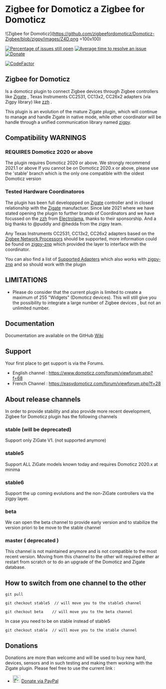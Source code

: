 # Zigbee for Domoticz a Zigbee for Domoticz

![Zigbee for Domoticz](https://github.com/zigbeefordomoticz/Domoticz-Zigbee/blob/zigpy/images/Z4D.png =100x100)

[![Percentage of issues still open](http://isitmaintained.com/badge/open/zigbeefordomoticz/Domoticz-Zigbee.svg)](http://isitmaintained.com/project/zigbeefordomoticz/Domoticz-Zigbee "Percentage of issues still open")
[![Average time to resolve an issue](http://isitmaintained.com/badge/resolution/zigbeefordomoticz/Domoticz-Zigbee.svg)](http://isitmaintained.com/project/zigbeefordomoticz/Domoticz-Zigbee "Average time to resolve an issue")
[![Donate](https://img.shields.io/badge/Donate-PayPal-green.svg)](https://paypal.me/pipiche "Donate via PayPal")

[![CodeFactor](https://www.codefactor.io/repository/github/zigbeefordomoticz/domoticz-zigbee/badge/beta)](https://www.codefactor.io/repository/github/zigbeefordomoticz/domoticz-zigbee/overview/beta)

## Zigbee for Domoticz

Is a domoticz plugin to connect Zigbee devices through Zigbee controllers like [Zigate](https://zigate.fr) , Texas Instruments CC2531, CC13x2, CC26x2 adapters (via Zigpy library) like [zzh](https://electrolama.com/projects/zig-a-zig-ah/) .

This plugin is an evolution of the mature Zigate plugin, which will continue to manage and handle Zigate in native mode, while other coordinator will be handle through a unified communication library named [zigpy](https://github.com/zigpy/zigpy).

## Compatibility WARNINGS

### REQUIRES Domoticz 2020 or above

The plugin requires Domoticz 2020 or above. We strongly recommend 2021.1 or above
If you cannot be on Domoticz 2020.x or above, please use the 'stable' branch which is the only one compatible with the oldest Domoticz version

### Tested Hardware Coordinatoros

The plugin has been full developpped on [Zigate](https://zigate.fr) controller and in closed relationship with the [Zigate](https://zigate.fr) manufactuer.
Since late 2021 where we have stated opening the plugin to further brands of Coordinators and we have focussed on the [zzh](https://electrolama.com/projects/zig-a-zig-ah/) from [Electrolama](https://electrolama.com), thanks to their sponsorship. And a big thanks to @puddly and @hedda from the zigpy team.

Any Texas Instruments CC2531, CC13x2, CC26x2 adapters based on the [Zigbee Network Processors](http://dev.ti.com/tirex/content/simplelink_zigbee_sdk_plugin_2_20_00_06/docs/zigbee_user_guide/html/zigbee/introduction.html ) should be supported, more information could be found on [zigpy-znp](https://github.com/zigpy/zigpy-znp) which provided the layer to interface with the coordinator.

You can also find a list of [Supported Adapters](https://www.zigbee2mqtt.io/guide/adapters/#recommended) which also works with [zigpy-znp](https://github.com/zigpy/zigpy-znp) and so should work with the plugin

## LIMITATIONS

* Please do consider that the current plugin is limited to create a maximum of 255 "Widgets" (Domoticz devices).  This will still give you the possibility to integrate a large number of Zigbee devices , but not an unlimited number.

## Documentation

Documentation are available on the GitHub [Wiki](https://github.com/zigbeefordomoticz/Domoticz-Zigate-Wiki "Wiki")

## Support

Your first place to get support is via the Forums.

* English channel : <https://www.domoticz.com/forum/viewforum.php?f=68>
* French Channel : <https://easydomoticz.com/forum/viewforum.php?f=28>

## About release channels

In order to provide stability and also provide more recent development, Zigbee for Domoticz plugin has the following channels

### stable (will be deprecated)

Support only ZiGate V1. (not supported anymore)

### stable5

Support ALL ZiGate models known today and requires Domoticz 2020.x at minima

### stable6

Support the up coming evolutions and the non-ZiGate controllers via the zigpy layer.

### beta

We can open the beta channel to provide early version and to stabilize the version priori to be move to the stable channel

### master ( deprecated )

This channel is not maintained anymore and is not compatible to the most recent version.
Moving from this channel to the other will required either ar restart from scratch or to do an upgrade of the Domoticz and Zigate database.

## How to switch from one channel to the other

`git pull`

`git checkout stable5  // will move you to the stable5 channel`

`git checkout beta    // will move you to the beta channel`

In case you need to be on stable instead of stable5

`git checkout stable  // will move you to the stable channel`

## Donations

Donations are more than welcome and will be used to buy new hard, devices, sensors and in such testing and making them working with the Zigate plugin. Please feel free to use the current link :

* <img src="https://www.pipiche.fr//pp.svg" width="24" height="24" alt="Donate via Paypal"/> <a href="https://paypal.me/pipiche">Donate via PayPal</a><br/>
